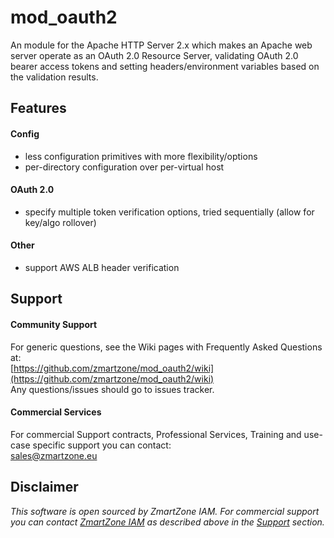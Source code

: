 # mod_oauth2
An module for the Apache HTTP Server 2.x which makes an Apache web server operate as an
OAuth 2.0 Resource Server, validating OAuth 2.0 bearer access tokens and setting headers/environment
variables based on the validation results.


## Features

#### Config
- less configuration primitives with more flexibility/options
- per-directory configuration over per-virtual host

#### OAuth 2.0
- specify multiple token verification options, tried sequentially (allow for key/algo rollover)

#### Other
- support AWS ALB header verification


## Support

#### Community Support
For generic questions, see the Wiki pages with Frequently Asked Questions at:  
  [https://github.com/zmartzone/mod_oauth2/wiki](https://github.com/zmartzone/mod_oauth2/wiki)  
Any questions/issues should go to issues tracker.

#### Commercial Services
For commercial Support contracts, Professional Services, Training and use-case specific support you can contact:  
  [sales@zmartzone.eu](mailto:sales@zmartzone.eu)  


Disclaimer
----------
*This software is open sourced by ZmartZone IAM. For commercial support
you can contact [ZmartZone IAM](https://www.zmartzone.eu) as described above in the [Support](#support) section.*
